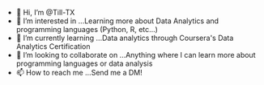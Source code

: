 - 👋 Hi, I’m @Till-TX
- 👀 I’m interested in ...Learning more about Data Analytics and programming languages (Python, R, etc...)
- 🌱 I’m currently learning ...Data analytics through Coursera's Data Analytics Certification
- 💞️ I’m looking to collaborate on ...Anything where I can learn more about programming languages or data analysis
- 📫 How to reach me ...Send me a DM!

<!---
Till-TX/Till-TX is a ✨ special ✨ repository because its `README.md` (this file) appears on your GitHub profile.
You can click the Preview link to take a look at your changes.
--->
